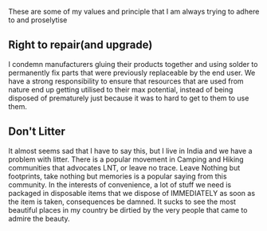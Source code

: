 These are some of my values and principle that I am always trying to adhere to and proselytise

## Right to repair(and upgrade)
I condemn manufacturers gluing their products together and using solder to permanently fix parts that were previously replaceable by the end user. We have a strong responsibility to ensure that resources that are used from nature end up getting utilised to their max potential, instead of being disposed of prematurely just because it was to hard to get to them to use them. 


## Don't Litter
It almost seems sad that I have to say this, but I live in India and we have a problem with litter. There is a popular movement in Camping and Hiking communities that advocates LNT, or leave no trace. Leave Nothing but footprints, take nothing but memories is a popular saying from this community. In the interests of convenience, a lot of stuff we need is packaged in disposable items that we dispose of IMMEDIATELY as soon as the item is taken, consequences be damned. It sucks to see the most beautiful places in my country be dirtied by the very people that came to admire the beauty. 